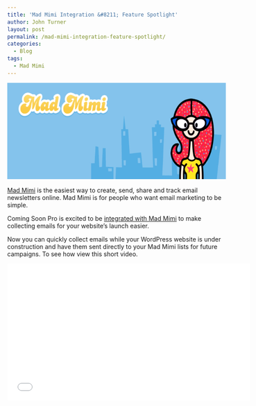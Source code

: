 ```yaml
---
title: 'Mad Mimi Integration &#8211; Feature Spotlight'
author: John Turner
layout: post
permalink: /mad-mimi-integration-feature-spotlight/
categories:
  - Blog
tags:
  - Mad Mimi
---
```

[<img class="size-full wp-image-541 aligncenter" alt="Coming Soon Pro with Mad Mimi Integration" src="/wp-content/uploads/2013/07/34dc9c6.png" width="646" height="222" />][1]

<a href="http://madmimi.com" target="_blank">Mad Mimi</a> is the easiest way to create, send, share and track email newsletters online. Mad Mimi is for people who want email marketing to be simple.

Coming Soon Pro is excited to be <a title="Features" href="/features/" target="_blank">integrated with Mad Mimi</a> to make collecting emails for your website&#8217;s launch easier.

Now you can quickly collect emails while your WordPress website is under construction and have them sent directly to your Mad Mimi lists for future campaigns. To see how view this short video.

<iframe width="560" height="315" src="//www.youtube.com/embed/g7KqixEMSU0" frameborder="0" allowfullscreen></iframe>

 [1]: /wp-content/uploads/2013/07/34dc9c6.png
